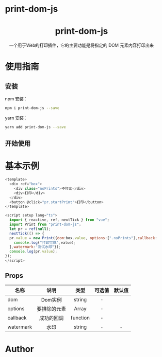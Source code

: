 # print-dom-js

<div align="center">

<h1 align="center">print-dom-js</h1>

一个用于Web的打印插件，它的主要功能是将指定的 DOM 元素内容打印出来

</div>


# 使用指南

## 安装

npm 安装：

```bash
npm i print-dom-js --save
```

yarn 安装：

```bash
yarn add print-dom-js --save
```

## 开始使用

# 基本示例


```javascript
<template>
  <div ref="box">
    <div class="noPrints">不打印</div>
    <div>打印</div>
  </div>
  <button @click="pr.startPrint">打印</button>
</template>

<script setup lang="ts">
  import { reactive, ref, nextTick } from "vue";
  import Print from "print-dom-js";
  let pr = ref(null);
  nextTick(() => {
  pr.value = new Print({dom:box.value, options:[".noPrints"],callback:(value)=>{
    console.log("打印完成",value);
  },watermark:"测试水印"});
  console.log(pr.value);
});
</script>
```

## Props


| 名称          |         说明          |  类型   | 可选值 |                    默认值                    |
| ------------- | :-------------------: | :-----: | :----: | :------------------------------------------: |
| dom         |      Dom实例       | string  |   -    |                                         |
| options        |      要排除的元素       | Array  |   -    |                                         |
| callback         |     成功的回调      | function  |   -    |                                       |
| watermark           |       水印        | string  |   -    |                      -                       |




# Author
